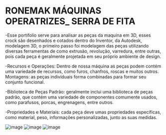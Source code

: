 # RONEMAK MÁQUINAS OPERATRIZES_ SERRA DE FITA

-Esse portifolio serve para analisar as peças da maquina em 3D, esses crock são desenhados e cotados dentro do Inventor, da Autodesk, modelagem 3D, o primeiro passo foi modelagem das peças utilizando diversas ferramentas de como extrusão, revolução, varredura, entre outras, pois cada peça é geralmente projetada em seu próprio ambiente de design.

-Recursos e Operações: Dentro de nossa máquina as peças podem contém uma variedade de recursos, como furos, chanfros, roscas e muitos outros. Montagens: as peças individuais forma combinadas para formar seu conjunto funcional.

-Biblioteca de Peças Padrão: geralmente inclui uma biblioteca de peças padrão, que contém uma variedade de componentes comumente usados, como parafusos, porcas, engrenagens, entre outros.

-Propriedades e Materiais: cada peça deve umas propriedades específicas, como material, peso, informações personalizadas, junto as suas medidas.

![image](https://github.com/cholatinho702/SERRA_FITA/assets/150470050/a94171ed-9546-4715-af87-ae6dc129525c) 
![image](https://github.com/cholatinho702/SERRA_FITA/assets/150470050/8961097b-fac6-408b-a70c-dff92a96ae45)
![image](https://github.com/cholatinho702/SERRA_FITA/assets/150470050/6c4b03e6-fc68-4da3-aadf-c33572887ac2)






